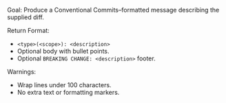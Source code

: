 Goal: Produce a Conventional Commits–formatted message describing the supplied diff.

Return Format:

- `<type>(<scope>): <description>`
- Optional body with bullet points.
- Optional `BREAKING CHANGE: <description>` footer.

Warnings:

- Wrap lines under 100 characters.
- No extra text or formatting markers.
